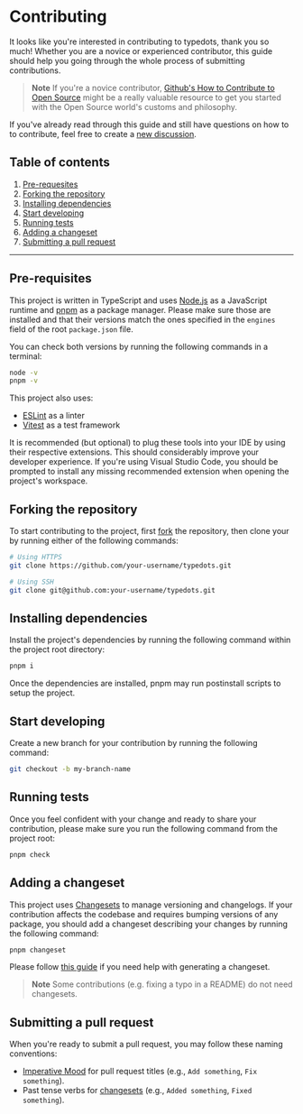 # Contributing

It looks like you're interested in contributing to typedots, thank you so much!
Whether you are a novice or experienced contributor, this guide should help you going through the
whole process of submitting contributions.

> **Note** If you're a novice contributor,
> [Github's How to Contribute to Open Source](https://opensource.guide/how-to-contribute/) might be
> a really valuable resource to get you started with the Open Source world's customs and philosophy.

If you've already read through this guide and still have questions on how to to contribute, feel
free to create a
[new discussion](https://github.com/Dschungelabenteuer/typedots/discussions).

## Table of contents

1. [Pre-requesites](#pre-requisites)
2. [Forking the repository](#forking-the-repository)
3. [Installing dependencies](#installing-dependencies)
4. [Start developing](#start-developing)
5. [Running tests](#running-tests)
6. [Adding a changeset](#adding-a-changeset)
7. [Submitting a pull request](#submitting-a-pull-request)

---

## Pre-requisites

This project is written in TypeScript and uses [Node.js](https://nodejs.org/en/download) as a
JavaScript runtime and [pnpm](https://pnpm.io/fr/installation) as a package manager. Please make
sure those are installed and that their versions match the ones specified in the `engines` field of
the root `package.json` file.

You can check both versions by running the following commands in a terminal:

```bash
node -v
pnpm -v
```

This project also uses:

- [ESLint](https://eslint.org/docs/latest/use/getting-started) as a linter
- [Vitest](https://vitest.dev) as a test framework

It is recommended (but optional) to plug these tools into your IDE by using their respective
extensions. This should considerably improve your developer experience. If you're using Visual
Studio Code, you should be prompted to install any missing recommended extension when opening the
project's workspace.

## Forking the repository

To start contributing to the project, first
[fork](https://docs.github.com/en/get-started/quickstart/fork-a-repo) the repository, then clone
your by running either of the following commands:

```bash
# Using HTTPS
git clone https://github.com/your-username/typedots.git

# Using SSH
git clone git@github.com:your-username/typedots.git
```

## Installing dependencies

Install the project's dependencies by running the following command within the project root
directory:

```bash
pnpm i
```

Once the dependencies are installed, pnpm may run postinstall scripts to setup the project.

## Start developing

Create a new branch for your contribution by running the following command:

```bash
git checkout -b my-branch-name
```

## Running tests

Once you feel confident with your change and ready to share your contribution, please make sure you
run the following command from the project root:

```bash
pnpm check
```

## Adding a changeset

This project uses [Changesets](https://github.com/changesets/changesets) to manage versioning and
changelogs. If your contribution affects the codebase and requires bumping versions of any package,
you should add a changeset describing your changes by running the following command:

```bash
pnpm changeset
```

Please follow
[this guide](https://github.com/changesets/changesets/blob/main/docs/adding-a-changeset.md) if you
need help with generating a changeset.

> **Note** Some contributions (e.g. fixing a typo in a README) do not need changesets.

## Submitting a pull request

When you're ready to submit a pull request, you may follow these naming conventions:

- [Imperative Mood](https://en.wikipedia.org/wiki/Imperative_mood) for pull request titles (e.g.,
  `Add something`, `Fix something`).
- Past tense verbs for [changesets](#adding-a-changeset) (e.g., `Added something`,
  `Fixed something`).
